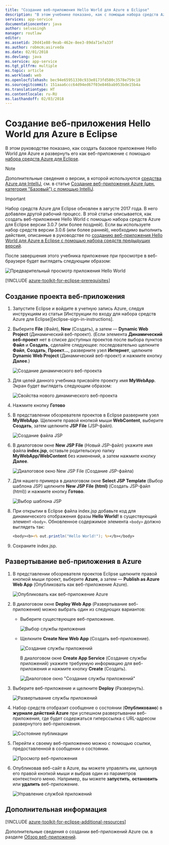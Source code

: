 ```yaml
---
title: "Создание веб-приложения Hello World для Azure в Eclipse"
description: "В этом учебнике показано, как с помощью набора средств Azure для Eclipse создать веб-приложение Hello World для Azure."
services: app-service
documentationcenter: java
author: selvasingh
manager: routlaw
editor: 
ms.assetid: 20d41e88-9eab-462e-8ee3-89da71e7a33f
ms.author: robmcm;asirveda
ms.date: 02/01/2018
ms.devlang: java
ms.service: app-service
ms.tgt_pltfrm: multiple
ms.topic: article
ms.workload: web
ms.openlocfilehash: bec94e65951330c933e0173fd580c3578e759c18
ms.sourcegitcommit: 151aaa6ccc64d94ed67f03e846bab953bde15b4a
ms.translationtype: HT
ms.contentlocale: ru-RU
ms.lasthandoff: 02/03/2018
---
```

# <a name="create-a-hello-world-web-app-for-azure-using-eclipse"></a>Создание веб-приложения Hello World для Azure в Eclipse

В этом руководстве показано, как создать базовое приложение Hello World для Azure и развернуть его как веб-приложение с помощью [набора средств Azure для Eclipse].

> [!NOTE]
>
> Дополнительные сведения о версии, в которой используются [средства Azure для IntelliJ], см. в статье [Создание веб-приложения Azure (цен. категория "Базовый") с помощью IntelliJ][intellij-hello-world].
>

> [!IMPORTANT]
> 
> Набор средств Azure для Eclipse обновлен в августе 2017 года. В него добавлен другой рабочий процесс. В этой статье описывается, как создать веб-приложение Hello World с помощью набора средств Azure для Eclipse версии 3.0.7 (или более поздней). Если вы используете набор средств версии 3.0.6 (или более ранней), необходимо выполнить действия, описанные в руководстве по [созданию веб-приложения Hello World для Azure в Eclipse с помощью набора средств предыдущих версий][Legacy Version].
> 

После завершения этого учебника приложение при просмотре в веб-браузере будет выглядеть следующим образом:

![Предварительный просмотр приложения Hello World][browse-web-app]

[!INCLUDE [azure-toolkit-for-eclipse-prerequisites](../includes/azure-toolkit-for-eclipse-prerequisites.md)]

## <a name="create-a-new-web-app-project"></a>Создание проекта веб-приложения

1. Запустите Eclipse и войдите в учетную запись Azure, следуя инструкциям из статьи [Инструкции по входу для набора средств Azure для Eclipse][eclipse-sign-in-instructions].

1. Выберите **File** (Файл), **New** (Создать), а затем — **Dynamic Web Project** (Динамический веб-проект). (Если элемента **Динамический веб-проект** нет в списке доступных проектов после выбора пунктов **Файл** и **Создать**, сделайте следующее: последовательно щелкните **Файл**, **Создать**, **Проект...**, разверните узел **Интернет**, щелкните **Dynamic Web Project** (Динамический веб-проект) и нажмите кнопку **Далее**.)

   ![Создание динамического веб-проекта][file-new-dynamic-web-project]

2. Для целей данного учебника присвойте проекту имя **MyWebApp**. Экран будет выглядеть следующим образом:
   
   ![Свойства нового динамического веб-проекта][dynamic-web-project-properties]

3. Нажмите кнопку **Готово**

4. В представлении обозревателя проектов в Eclipse разверните узел **MyWebApp**. Щелкните правой кнопкой мыши **WebContent**, выберите **Создать**, затем щелкните **JSP File** (JSP-файл).

   ![Создание файла JSP][create-new-jsp-file]

5. В диалоговом окне **New JSP File** (Новый JSP-файл) укажите имя файла **index.jsp**, оставьте родительскую папку **MyWebApp/WebContent** без изменений, а затем нажмите кнопку **Далее**.

   ![Диалоговое окно New JSP File (Создание JSP-файла)][new-jsp-file-dialog]

6. Для нашего примера в диалоговом окне **Select JSP Template** (Выбор шаблона JSP) щелкните **New JSP File (html)** (Создать JSP-файл (html)) и нажмите кнопку **Готово**.

   ![Выбор шаблона JSP][select-jsp-template]

7. При открытии в Eclipse файла index.jsp добавьте код для динамического отображения фразы **Hello World!** в существующий элемент `<body>`. Обновленное содержимое элемента `<body>` должно выглядеть так:
   
   ```jsp
   <body><b><% out.println("Hello World!"); %></b></body>
   ```

8. Сохраните index.jsp.

## <a name="deploy-your-web-app-to-azure"></a>Развертывание веб-приложения в Azure

1. В представлении обозревателя проектов Eclipse щелкните правой кнопкой мыши проект, выберите **Azure**, а затем — **Publish as Azure Web App** (Опубликовать как веб-приложение Azure).
   
   ![Опубликовать как веб-приложение Azure][publish-as-azure-web-app]

1. В диалоговом окне **Deploy Web App** (Развертывание веб-приложения) можно выбрать один из следующих вариантов:

   * Выберите существующее веб-приложение.

      ![Выбор службы приложения][select-app-service]

   * Щелкните **Create New Web App** (Создать веб-приложение).

      ![Создание службы приложений][create-app-service]

      В диалоговом окне **Create App Service** (Создание службы приложений) укажите требуемую информацию для веб-приложения и нажмите кнопку **Create** (Создать).

      ![Диалоговое окно "Создание службы приложений"][create-app-service-dialog]

1. Выберите веб-приложение и щелкните **Deploy** (Развернуть).

   ![Развертывание службы приложений][deploy-app-service]

1. Набор средств отобразит сообщение о состоянии (**Опубликовано**) в **журнале действий Azure** при успешном развертывании веб-приложения, где будет содержаться гиперссылка с URL-адресом развернутого веб-приложения.

   ![Состояние публикации][publish-status]

1. Перейти к своему веб-приложению можно с помощью ссылки, предоставленной в сообщении о состоянии.

   ![Просмотр веб-приложения][browse-web-app]

1. Опубликовав веб-сайт в Azure, вы можете управлять им, щелкнув его правой кнопкой мыши и выбрав один из параметров контекстного меню. Например, вы можете **запустить**, **остановить** или **удалить** веб-приложение.

   ![Управление службой приложений][manage-app-service]

## <a name="next-steps"></a>Дополнительная информация

[!INCLUDE [azure-toolkit-for-eclipse-additional-resources](../includes/azure-toolkit-for-eclipse-additional-resources.md)]

Дополнительные сведения о создании веб-приложений Azure см. в разделе [Обзор веб-приложений].

<!-- URL List -->

[набора средств Azure для Eclipse]: azure-toolkit-for-eclipse.md
[средства Azure для IntelliJ]: ../intellij/azure-toolkit-for-intellij.md
[intellij-hello-world]: ../intellij/azure-toolkit-for-intellij-create-hello-world-web-app.md
[Обзор веб-приложений]: /azure/app-service/app-service-web-overview
[Apache Tomcat]: http://tomcat.apache.org/
[Jetty]: http://www.eclipse.org/jetty/
[Legacy Version]: azure-toolkit-for-eclipse-create-hello-world-web-app-legacy-version.md

<!-- IMG List -->

[browse-web-app]: ./media/azure-toolkit-for-eclipse-create-hello-world-web-app/browse-web-app.png
[file-new-dynamic-web-project]: ./media/azure-toolkit-for-eclipse-create-hello-world-web-app/file-new-dynamic-web-project.png
[dynamic-web-project-properties]: ./media/azure-toolkit-for-eclipse-create-hello-world-web-app/dynamic-web-project-properties.png
[create-new-jsp-file]: ./media/azure-toolkit-for-eclipse-create-hello-world-web-app/create-new-jsp-file.png
[new-jsp-file-dialog]: ./media/azure-toolkit-for-eclipse-create-hello-world-web-app/new-jsp-file-dialog.png
[select-jsp-template]: ./media/azure-toolkit-for-eclipse-create-hello-world-web-app/select-jsp-template.png
[publish-as-azure-web-app]: ./media/azure-toolkit-for-eclipse-create-hello-world-web-app/publish-as-azure-web-app.png
[deploy-web-app-dialog]: ./media/azure-toolkit-for-eclipse-create-hello-world-web-app/deploy-web-app-dialog.png
[select-app-service]: ./media/azure-toolkit-for-eclipse-create-hello-world-web-app/select-app-service.png
[create-app-service-dialog]: ./media/azure-toolkit-for-eclipse-create-hello-world-web-app/create-app-service-dialog.png
[publish-status]: ./media/azure-toolkit-for-eclipse-create-hello-world-web-app/publish-status.png
[create-app-service]: ./media/azure-toolkit-for-eclipse-create-hello-world-web-app/create-app-service.png
[deploy-app-service]: ./media/azure-toolkit-for-eclipse-create-hello-world-web-app/deploy-app-service.png
[manage-app-service]: ./media/azure-toolkit-for-eclipse-create-hello-world-web-app/manage-app-service.png
